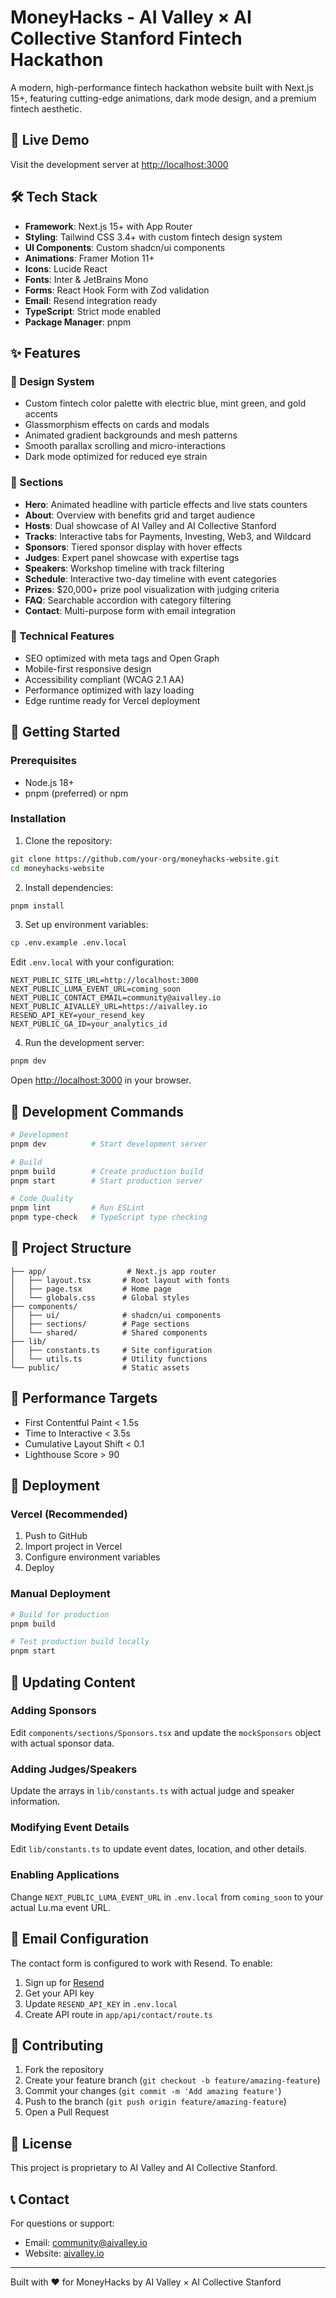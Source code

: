 # MoneyHacks - AI Valley × AI Collective Stanford Fintech Hackathon

A modern, high-performance fintech hackathon website built with Next.js 15+, featuring cutting-edge animations, dark mode design, and a premium fintech aesthetic.

## 🚀 Live Demo

Visit the development server at [http://localhost:3000](http://localhost:3000)

## 🛠️ Tech Stack

- **Framework**: Next.js 15+ with App Router
- **Styling**: Tailwind CSS 3.4+ with custom fintech design system
- **UI Components**: Custom shadcn/ui components
- **Animations**: Framer Motion 11+
- **Icons**: Lucide React
- **Fonts**: Inter & JetBrains Mono
- **Forms**: React Hook Form with Zod validation
- **Email**: Resend integration ready
- **TypeScript**: Strict mode enabled
- **Package Manager**: pnpm

## ✨ Features

### 🎨 Design System
- Custom fintech color palette with electric blue, mint green, and gold accents
- Glassmorphism effects on cards and modals
- Animated gradient backgrounds and mesh patterns
- Smooth parallax scrolling and micro-interactions
- Dark mode optimized for reduced eye strain

### 📱 Sections
- **Hero**: Animated headline with particle effects and live stats counters
- **About**: Overview with benefits grid and target audience
- **Hosts**: Dual showcase of AI Valley and AI Collective Stanford
- **Tracks**: Interactive tabs for Payments, Investing, Web3, and Wildcard
- **Sponsors**: Tiered sponsor display with hover effects
- **Judges**: Expert panel showcase with expertise tags
- **Speakers**: Workshop timeline with track filtering
- **Schedule**: Interactive two-day timeline with event categories
- **Prizes**: $20,000+ prize pool visualization with judging criteria
- **FAQ**: Searchable accordion with category filtering
- **Contact**: Multi-purpose form with email integration

### 🔧 Technical Features
- SEO optimized with meta tags and Open Graph
- Mobile-first responsive design
- Accessibility compliant (WCAG 2.1 AA)
- Performance optimized with lazy loading
- Edge runtime ready for Vercel deployment

## 🚀 Getting Started

### Prerequisites
- Node.js 18+
- pnpm (preferred) or npm

### Installation

1. Clone the repository:
```bash
git clone https://github.com/your-org/moneyhacks-website.git
cd moneyhacks-website
```

2. Install dependencies:
```bash
pnpm install
```

3. Set up environment variables:
```bash
cp .env.example .env.local
```

Edit `.env.local` with your configuration:
```env
NEXT_PUBLIC_SITE_URL=http://localhost:3000
NEXT_PUBLIC_LUMA_EVENT_URL=coming_soon
NEXT_PUBLIC_CONTACT_EMAIL=community@aivalley.io
NEXT_PUBLIC_AIVALLEY_URL=https://aivalley.io
RESEND_API_KEY=your_resend_key
NEXT_PUBLIC_GA_ID=your_analytics_id
```

4. Run the development server:
```bash
pnpm dev
```

Open [http://localhost:3000](http://localhost:3000) in your browser.

## 📝 Development Commands

```bash
# Development
pnpm dev          # Start development server

# Build
pnpm build        # Create production build
pnpm start        # Start production server

# Code Quality
pnpm lint         # Run ESLint
pnpm type-check   # TypeScript type checking
```

## 📁 Project Structure

```
├── app/                  # Next.js app router
│   ├── layout.tsx       # Root layout with fonts
│   ├── page.tsx         # Home page
│   └── globals.css      # Global styles
├── components/
│   ├── ui/              # shadcn/ui components
│   ├── sections/        # Page sections
│   └── shared/          # Shared components
├── lib/
│   ├── constants.ts     # Site configuration
│   └── utils.ts         # Utility functions
└── public/              # Static assets
```

## 🎯 Performance Targets

- First Contentful Paint < 1.5s
- Time to Interactive < 3.5s
- Cumulative Layout Shift < 0.1
- Lighthouse Score > 90

## 🚀 Deployment

### Vercel (Recommended)

1. Push to GitHub
2. Import project in Vercel
3. Configure environment variables
4. Deploy

### Manual Deployment

```bash
# Build for production
pnpm build

# Test production build locally
pnpm start
```

## 🔄 Updating Content

### Adding Sponsors
Edit `components/sections/Sponsors.tsx` and update the `mockSponsors` object with actual sponsor data.

### Adding Judges/Speakers
Update the arrays in `lib/constants.ts` with actual judge and speaker information.

### Modifying Event Details
Edit `lib/constants.ts` to update event dates, location, and other details.

### Enabling Applications
Change `NEXT_PUBLIC_LUMA_EVENT_URL` in `.env.local` from `coming_soon` to your actual Lu.ma event URL.

## 📧 Email Configuration

The contact form is configured to work with Resend. To enable:

1. Sign up for [Resend](https://resend.com)
2. Get your API key
3. Update `RESEND_API_KEY` in `.env.local`
4. Create API route in `app/api/contact/route.ts`

## 🤝 Contributing

1. Fork the repository
2. Create your feature branch (`git checkout -b feature/amazing-feature`)
3. Commit your changes (`git commit -m 'Add amazing feature'`)
4. Push to the branch (`git push origin feature/amazing-feature`)
5. Open a Pull Request

## 📄 License

This project is proprietary to AI Valley and AI Collective Stanford.

## 📞 Contact

For questions or support:
- Email: community@aivalley.io
- Website: [aivalley.io](https://aivalley.io)

---

Built with ❤️ for MoneyHacks by AI Valley × AI Collective Stanford
